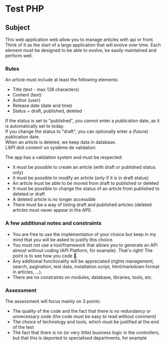 # Test PHP

## Subject
This web application web allow you to manage articles with api or front. Think of it as the start of a large application that will evolve over time. Each element must be designed to be able to evolve, be easily maintained and perform well.

### Rules
An article must include at least the following elements:  
- Title (text - max 128 characters)
- Content (text)
- Author (user)
- Release date (date and time)
- Status = draft, published, deleted

If the status is set to "published", you cannot enter a publication date, as it is automatically set to today.  
If you change the status to "draft", you can optionally enter a (future) publication date.  
When an article is deleted, we keep data in database.  
L’API doit contenir un système de validation

The app has a validation system and must be respected:
- It must be possible to create an article (with draft or published status only)
- It must be possible to modify an article (only if it is in draft status)
- An article must be able to be moved from draft to published or deleted
- It must be possible to change the status of an article from published to deleted or draft
- A deleted article is no longer accessible
- There must be a way of listing draft and published articles (deleted articles must never appear in the API).

### A few additional notes and constraints
- You are free to use the implementation of your choice but keep in my mind that you will be asked to justify this choice.  
- You must not use a tool/framework that allows you to generate an API almost without coding (API Platform, for example). That's right! The point is to see how you code 🙂.  
- Any additional functionality will be appreciated (rights management, search, pagination, test data, installation script, html/markdown format in articles, ...).  
- There are no constraints on modules, database, libraries, tools, etc.

### Assessment
The assessment will focus mainly on 3 points:
 - The quality of the code and the fact that there is no redundancy or unnecessary code (the code must be easy to read without comment)
 - The choice of technology and tools, which must be justified at the end of the test
 - The fact that there is no (or very little) business logic in the controllers, but that this is deported to specialised departments, for example
